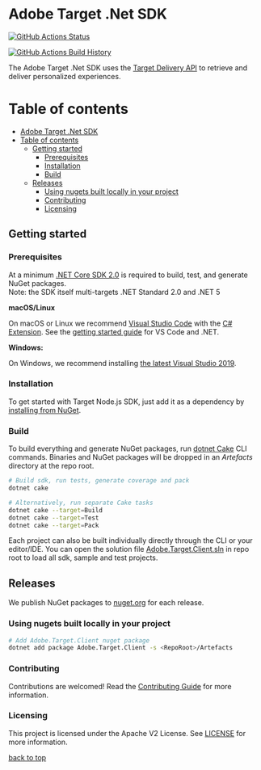 # Adobe Target .Net SDK

[![GitHub Actions Status](https://github.com/adobe/target-dotnet-sdk/workflows/Build/badge.svg?branch=main)](https://github.com/adobe/target-dotnet-sdk/actions)

[![GitHub Actions Build History](https://buildstats.info/github/chart/adobe/target-dotnet-sdk?branch=main&includeBuildsFromPullRequest=false)](https://github.com/adobe/target-dotnet-sdk/actions)

The Adobe Target .Net SDK uses the [Target Delivery API] to retrieve and deliver personalized experiences.

# Table of contents

- [Adobe Target .Net SDK](#adobe-target-net-sdk)
- [Table of contents](#table-of-contents)
  - [Getting started](#getting-started)
    - [Prerequisites](#prerequisites)
    - [Installation](#installation)
    - [Build](#build)
  - [Releases](#releases)
    - [Using nugets built locally in your project](#using-nugets-built-locally-in-your-project)
    - [Contributing](#contributing)
    - [Licensing](#licensing)

## Getting started

### Prerequisites

At a minimum [.NET Core SDK 2.0](https://dotnet.microsoft.com/download/dotnet-core/2.0) is required to build, test, and generate NuGet packages.  
Note: the SDK itself multi-targets .NET Standard 2.0 and .NET 5

**macOS/Linux**

On macOS or Linux we recommend [Visual Studio Code](https://code.visualstudio.com/) with the [C# Extension](https://marketplace.visualstudio.com/items?itemName=ms-dotnettools.csharp). See the [getting started guide](https://code.visualstudio.com/docs/languages/dotnet) for VS Code and .NET.

**Windows:**

On Windows, we recommend installing [the latest Visual Studio 2019](https://www.visualstudio.com/vs/).

### Installation  

To get started with Target Node.js SDK, just add it as a dependency by [installing from NuGet](https://www.nuget.org/packages/Adobe.Target.Client).

### Build

To build everything and generate NuGet packages, run [dotnet Cake](https://cakebuild.net/) CLI commands. Binaries and NuGet packages will be dropped in an *Artefacts* directory at the repo root.

```bash
# Build sdk, run tests, generate coverage and pack
dotnet cake

# Alternatively, run separate Cake tasks
dotnet cake --target=Build
dotnet cake --target=Test
dotnet cake --target=Pack
```

Each project can also be built individually directly through the CLI or your editor/IDE. You can open the solution file [Adobe.Target.Client.sln](Adobe.Target.Client.sln) in repo root to load all sdk, sample and test projects.

## Releases

We publish NuGet packages to [nuget.org](https://www.nuget.org/packages/Adobe.Target.Client) for each release.

### Using nugets built locally in your project

```bash
# Add Adobe.Target.Client nuget package
dotnet add package Adobe.Target.Client -s <RepoRoot>/Artefacts
```

### Contributing

Contributions are welcomed! Read the [Contributing Guide](./.github/CONTRIBUTING.md) for more information.

### Licensing

This project is licensed under the Apache V2 License. See [LICENSE](LICENSE) for more information.

[back to top](#table-of-contents)

[Target Delivery API]: https://developers.adobetarget.com/api/delivery-api/
